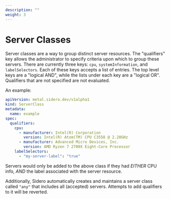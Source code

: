 ```yaml
---
description: ""
weight: 3
---
```


# Server Classes

Server classes are a way to group distinct server resources.
The "qualifiers" key allows the administrator to specify criteria upon which to group these servers.
There are currently three keys: `cpu`, `systemInformation`, and `labelSelectors`.
Each of these keys accepts a list of entries.
The top level keys are a "logical AND", while the lists under each key are a "logical OR".
Qualifiers that are not specified are not evaluated.

An example:

```yaml
apiVersion: metal.sidero.dev/v1alpha1
kind: ServerClass
metadata:
  name: example
spec:
  qualifiers:
    cpu:
      - manufacturer: Intel(R) Corporation
        version: Intel(R) Atom(TM) CPU C3558 @ 2.20GHz
      - manufacturer: Advanced Micro Devices, Inc.
        version: AMD Ryzen 7 2700X Eight-Core Processor
    labelSelectors:
      - "my-server-label": "true"
```

Servers would only be added to the above class if they had _EITHER_ CPU info, _AND_ the label associated with the server resource.

Additionally, Sidero automatically creates and maintains a server class called `"any"` that includes all (accepted) servers.
Attempts to add qualifiers to it will be reverted.
